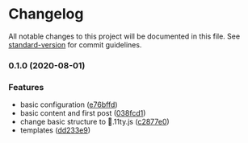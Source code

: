 <!-- markdownlint-disable -->
# Changelog

All notable changes to this project will be documented in this file. See [standard-version](https://github.com/conventional-changelog/standard-version) for commit guidelines.

### 0.1.0 (2020-08-01)


### Features

* basic configuration ([e76bffd](https://github.com/marcoswebdev/blog/commit/e76bffdc5743877457300c0561cf80bffd147f91))
* basic content and first post ([038fcd1](https://github.com/marcoswebdev/blog/commit/038fcd1d8bd17f46dcded9b9c18df396be92ff83))
* change basic structure to 🍦.11ty.js ([c2877e0](https://github.com/marcoswebdev/blog/commit/c2877e09af319256ea9b3cd7f5dba60dfda5a163))
* templates ([dd233e9](https://github.com/marcoswebdev/blog/commit/dd233e9b47888fc0b93427790a35ead0cbf99b95))
